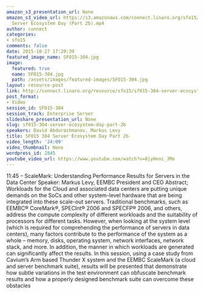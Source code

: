 ```yaml
---
amazon_s3_presentation_url: None
amazon_s3_video_url: https://s3.amazonaws.com/connect.linaro.org/sfo15/Videos/09-23-Wednesday/SF015-304
  Server Ecosystem Day (Part 2b).mp4
author: connect
categories:
- sfo15
comments: false
date: 2015-10-27 17:29:39
featured_image_name: SFO15-304.jpg
image:
  featured: true
  name: SFO15-304.jpg
  path: /assets/images/featured-images/SFO15-304.jpg
layout: resource-post
link: http://connect.linaro.org/resource/sfo15/sf015-304-server-ecosystem-day-part-2b/
post_format:
- Video
session_id: SFO15-304
session_track: Enterprise Server
slideshare_presentation_url: None
slug: sf015-304-server-ecosystem-day-part-2b
speakers: David Abdurachmanov, Markus Levy
title: SF015 304 Server Ecosystem Day Part 2b
video_length: '24:09'
video_thumbnail: None
wordpress_id: 2845
youtube_video_url: https://www.youtube.com/watch?v=8jyHeoi_JMo
---
```


11:45 – ScaleMark: Understanding Performance Results for Servers in the Data Center
Speaker: Markus Levy, EEMBC President and CEO
Abstract; Workloads for the Cloud and associated data centers are putting unique demands on the SoCs and other system-level hardware that are being integrated into these scale-out servers. Traditional benchmarks, such as EEMBC® CoreMark®, SPECInt® 2006 and SPECFP® 2006, and others, address the compute complexity of different workloads and the suitability of processors for different tasks. However, when looking at the system level (which is required for comprehending the performance of servers in data centers), many factors contribute to the performance of the system as a whole – memory, disks, operating system, network interfaces, network stack, and more. In addition, the manner in which workloads are generated can significantly affect the results. In this session, using a case study from Cavium’s Arm based Thunder X system and the EEMBC ScaleMark (a cloud and server benchmark suite), results will be presented that demonstrate how subtle variations in the test environment can obfuscate benchmark results and how a properly designed benchmark suite can overcome these obstacles
